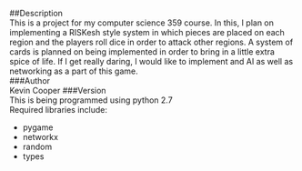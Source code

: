 ##Description<br>
This is a project for my computer science 359 course.  In this, I plan on implementing a RISKesh style system in which pieces are placed on each region and the players roll dice in order to attack other regions.  A system of cards is planned on being implemented in order to bring in a little extra spice of life.  If I get really daring, I would like to implement and AI as well as networking as a part of this game.<br>
###Author<br>
Kevin Cooper
###Version<br>
This is being programmed using python 2.7<br>
Required libraries include:<br>
 * pygame<br>
 * networkx<br>
 * random<br>
 * types<br>